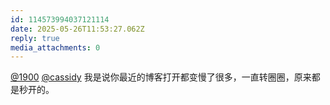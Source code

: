 ```yaml
---
id: 114573994037121114
date: 2025-05-26T11:53:27.062Z
reply: true
media_attachments: 0
---
```


[@1900](https://social.1900.live/@1900) [@cassidy](https://mastodon.blaede.family/@cassidy) 我是说你最近的博客打开都变慢了很多，一直转圈圈，原来都是秒开的。

